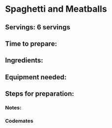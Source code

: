 # Spaghetti and Meatballs

## Servings: 6 servings

## Time to prepare: 

## Ingredients:


## Equipment needed:


## Steps for preparation:



### Notes:



### Codemates #
